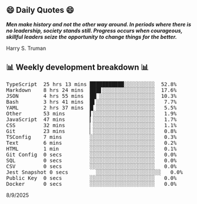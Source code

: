 ## 😄 Daily Quotes 😄

_**Men make history and not the other way around. In periods where there is no leadership, society stands still. Progress occurs when courageous, skillful leaders seize the opportunity to change things for the better.**_

Harry S. Truman



## 📊 Weekly development breakdown 📊

<pre>TypeScript  25 hrs 13 mins ███████████░░░░░░░░░░  52.8%
Markdown    8 hrs 24 mins  ███▋░░░░░░░░░░░░░░░░░  17.6%
JSON        4 hrs 55 mins  ██▏░░░░░░░░░░░░░░░░░░  10.3%
Bash        3 hrs 41 mins  █▌░░░░░░░░░░░░░░░░░░░   7.7%
YAML        2 hrs 37 mins  █▏░░░░░░░░░░░░░░░░░░░   5.5%
Other       53 mins        ▍░░░░░░░░░░░░░░░░░░░░   1.9%
JavaScript  47 mins        ▎░░░░░░░░░░░░░░░░░░░░   1.7%
CSS         32 mins        ▏░░░░░░░░░░░░░░░░░░░░   1.1%
Git         23 mins        ▏░░░░░░░░░░░░░░░░░░░░   0.8%
TSConfig    7 mins         ░░░░░░░░░░░░░░░░░░░░░   0.3%
Text        6 mins         ░░░░░░░░░░░░░░░░░░░░░   0.2%
HTML        1 min          ░░░░░░░░░░░░░░░░░░░░░   0.1%
Git Config  0 secs         ░░░░░░░░░░░░░░░░░░░░░   0.0%
SQL         0 secs         ░░░░░░░░░░░░░░░░░░░░░   0.0%
CSV         0 secs         ░░░░░░░░░░░░░░░░░░░░░   0.0%
Jest Snapshot 0 secs         ░░░░░░░░░░░░░░░░░░░░░   0.0%
Public Key  0 secs         ░░░░░░░░░░░░░░░░░░░░░   0.0%
Docker      0 secs         ░░░░░░░░░░░░░░░░░░░░░   0.0%</pre>

8/9/2025